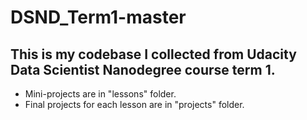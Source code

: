 # DSND_Term1-master
## This is my codebase I collected from Udacity Data Scientist Nanodegree course term 1.

- Mini-projects are in "lessons" folder.
- Final projects for each lesson are in "projects" folder.

